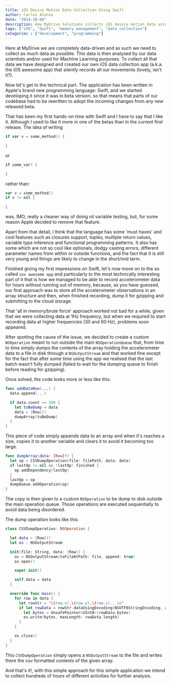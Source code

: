 ```yaml
---
title: iOS Device Motion Data Collection Using Swift
author: Carlos Alonso
date: "2014-10-08"
description: How MyDrive Solutions collects iOS device motion data using Swift and how we managed to avoid running out of memory
tags: ["iOS", "Swift", "memory management", "data collection"]
categories : ["development", "programming"]
---
```


Here at MyDrive we are completely data-driven and as such we need to collect
as much data as possible. This data is then analysed by our data scientists and/or
used for Machine Learning purposes. To collect all that data we have designed and created our
own iOS data collection app (a.k.a. the iOS awesome app) that silently records
all our movements (lovely, isn't it?).

Now let's get to the technical part. The application has been written in Apple's
brand new programming language: Swift, and we started developing it since it was
in beta version, so that means that parts of our codebase had to be rewritten to
adopt the incoming changes from any new released beta.

That has been my first hands-on time with Swift and I have to say that I like it.
Although I used to like it more in one of the betas than in the current first release.
The idea of writing

```swift
if var v = some_method() {

}
```

or

```swift
if some_var? {

}
```

rather than:

```swift
var v = some_method()
if v != nil {

}
```

was, IMO, really a cleaner way of doing nil variable testing, but, for some reason
Apple decided to remove that feature.

Apart from that detail, I think that the language has some 'must haves' and cool
features such as closures support, tuples, multiple return values, variable
type inference and functional programming patterns. It also has some which are
not so cool like optionals, dodgy casting errors, different parameter names from
within or outside functions, and the fact that it is still very young and things
are likely to change in the short/mid term.

Finished giving my first impressions on Swift, let's now move on to the so called
`ios awesome app` and particularly to the most technically interesting part of
it that is how we managed to be able to record accelerometer data for hours
without running out of memory, because, as you have guessed, our first approach
was to store all the accelerometer observations in an array structure and then,
when finished recording, dump it for gzipping and submitting to the cloud storage.

That 'all in memory/brute force' approach worked not bad for a while, given that
we were collecting data at 1Hz frequency, but when we required to start recording
data at higher frequencies (30 and 60 Hz), problems soon appeared.

After spotting the cause of the issue, we decided to create a custom `NSOperation`
meant to run outside the main `NSOperationQueue` that, from time to time simply
dumps the contents of the array holding the accelerometer data to a file in disk
through a `NSOutputStream` and that worked fine except for the fact that after some
time using the app we realised that the last batch wasn't fully dumped
(failed to wait for the dumping queue to finish before reading for gzipping).

Once solved, the code looks more or less like this:

```swift
func addDataRow(...) {
  data.append(...)

  if data.count >= 300 {
    let toBeDump = data
    data = [Row]()
    dumpArray(toBeDump)
  }
}
```
This piece of code simply appends data to an array and when it's reaches a
size, copies it to another variable and clears it to avoid it becoming too large.

```swift
func dumpArray(data: [Row]!) {
  let op = CSVDumpOperation(file: filePath, data: data)
  if lastOp != nil && !lastOp!.finished {
    op.addDependency(lastOp)
  }
  lastOp = op
  dumpQueue.addOperation(op)
}
```

The copy is then given to a custom `NSOperation` to be dump to disk outside the
main operation queue. Those operations are executed sequentially to avoid data
being disordered.


The dump operation looks like this:

```swift
class CSVDumpOperation: NSOperation {

  let data = [Row]()
  let os : NSOutputStream

  init(file: String, data: [Row]) {
    os = NSOutputStream(toFileAtPath: file, append: true)
    os.open()

    super.init()

    self.data = data
  }

  override func main() {
    for row in data {
      let rowStr = "\(row.x),\(row.y),\(row.z)...\n"
      if let rowData = rowStr.dataUsingEncoding(NSUTF8StringEncoding, allowLossyConversion: false) {
        let bytes = UnsafePointer<UInt8>(rowData.bytes)
        os.write(bytes, maxLength: rowData.length)
      }
    }

    os.close()
  }
}
```

This `CSVDumpOperation` simply opens a `NSOutputStream` to the file and writes there
the csv formatted contents of the given array.

And that's it!, with this simple approach for this simple application we intend
to collect hundreds of hours of different activities for further analysis.
